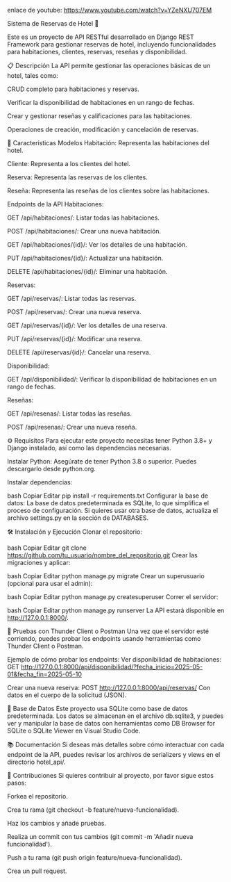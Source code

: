 enlace de youtube: https://www.youtube.com/watch?v=YZeNXU707EM

Sistema de Reservas de Hotel 🏨

Este es un proyecto de API RESTful desarrollado en Django REST Framework para gestionar reservas de hotel, incluyendo funcionalidades para habitaciones, clientes, reservas, reseñas y disponibilidad.

📋 Descripción
La API permite gestionar las operaciones básicas de un hotel, tales como:

CRUD completo para habitaciones y reservas.

Verificar la disponibilidad de habitaciones en un rango de fechas.

Crear y gestionar reseñas y calificaciones para las habitaciones.

Operaciones de creación, modificación y cancelación de reservas.

🚀 Características
Modelos
Habitación: Representa las habitaciones del hotel.

Cliente: Representa a los clientes del hotel.

Reserva: Representa las reservas de los clientes.

Reseña: Representa las reseñas de los clientes sobre las habitaciones.

Endpoints de la API
Habitaciones:

GET /api/habitaciones/: Listar todas las habitaciones.

POST /api/habitaciones/: Crear una nueva habitación.

GET /api/habitaciones/{id}/: Ver los detalles de una habitación.

PUT /api/habitaciones/{id}/: Actualizar una habitación.

DELETE /api/habitaciones/{id}/: Eliminar una habitación.

Reservas:

GET /api/reservas/: Listar todas las reservas.

POST /api/reservas/: Crear una nueva reserva.

GET /api/reservas/{id}/: Ver los detalles de una reserva.

PUT /api/reservas/{id}/: Modificar una reserva.

DELETE /api/reservas/{id}/: Cancelar una reserva.

Disponibilidad:

GET /api/disponibilidad/: Verificar la disponibilidad de habitaciones en un rango de fechas.

Reseñas:

GET /api/resenas/: Listar todas las reseñas.

POST /api/resenas/: Crear una nueva reseña.

⚙️ Requisitos
Para ejecutar este proyecto necesitas tener Python 3.8+ y Django instalado, así como las dependencias necesarias.

Instalar Python:
Asegúrate de tener Python 3.8 o superior. Puedes descargarlo desde python.org.

Instalar dependencias:

bash
Copiar
Editar
pip install -r requirements.txt
Configurar la base de datos:
La base de datos predeterminada es SQLite, lo que simplifica el proceso de configuración. Si quieres usar otra base de datos, actualiza el archivo settings.py en la sección de DATABASES.

🛠️ Instalación y Ejecución
Clonar el repositorio:

bash
Copiar
Editar
git clone https://github.com/tu_usuario/nombre_del_repositorio.git
Crear las migraciones y aplicar:

bash
Copiar
Editar
python manage.py migrate
Crear un superusuario (opcional para usar el admin):

bash
Copiar
Editar
python manage.py createsuperuser
Correr el servidor:

bash
Copiar
Editar
python manage.py runserver
La API estará disponible en http://127.0.0.1:8000/.

🔧 Pruebas con Thunder Client o Postman
Una vez que el servidor esté corriendo, puedes probar los endpoints usando herramientas como Thunder Client o Postman.

Ejemplo de cómo probar los endpoints:
Ver disponibilidad de habitaciones:
GET http://127.0.0.1:8000/api/disponibilidad/?fecha_inicio=2025-05-01&fecha_fin=2025-05-10

Crear una nueva reserva:
POST http://127.0.0.1:8000/api/reservas/
Con datos en el cuerpo de la solicitud (JSON).

📄 Base de Datos
Este proyecto usa SQLite como base de datos predeterminada. Los datos se almacenan en el archivo db.sqlite3, y puedes ver y manipular la base de datos con herramientas como DB Browser for SQLite o SQLite Viewer en Visual Studio Code.

📚 Documentación
Si deseas más detalles sobre cómo interactuar con cada endpoint de la API, puedes revisar los archivos de serializers y views en el directorio hotel_api/.

📄 Contribuciones
Si quieres contribuir al proyecto, por favor sigue estos pasos:

Forkea el repositorio.

Crea tu rama (git checkout -b feature/nueva-funcionalidad).

Haz los cambios y añade pruebas.

Realiza un commit con tus cambios (git commit -m 'Añadir nueva funcionalidad').

Push a tu rama (git push origin feature/nueva-funcionalidad).

Crea un pull request.

